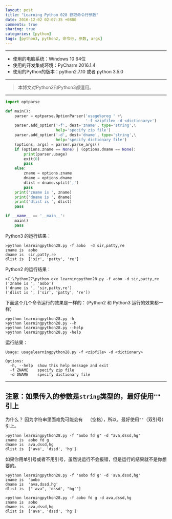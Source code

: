 ```yaml
---
layout: post
title: "Learning Python 028 获取命令行参数"
date: 2016-12-02 02:07:35 +0800
comments: true
sharing: true
categories: [python]
tags: [python3, python2, 命令行, 参数, args]
---
```


---

* 使用的电脑系统：Windows 10 64位
* 使用的开发集成环境：PyCharm 2016.1.4
* 使用的Python的版本：python2.7.10 或者 python 3.5.0

---

> 本博文对Python2和Python3都适用。


----------



```python
import optparse

def main():
    parser = optparse.OptionParser('usage%prog ' +\
                                   '-f <zipfile> -d <dictionary>')
    parser.add_option('-f', dest='zname', type='string',\
                      help='specify zip file')
    parser.add_option('-d', dest='dname', type='string',\
                      help='specify dictionary file')
    (options, args) = parser.parse_args()
    if (options.zname == None) | (options.dname == None):
        print(parser.usage)
        exit(0)
        pass
    else:
        zname = options.zname
        dname = options.dname
        dlist = dname.split(',')
        pass
    print('zname is ', zname)
    print('dname is ', dname)
    print('dlist is ', dlist)
    pass

if __name__ == '__main__':
    main()
    pass
```

Python3 的运行结果：

```
>python learningpython28.py -f aobo  -d sir,patty,re
zname is  aobo
dname is  sir,patty,re
dlist is  ['sir', 'patty', 're']
```

Python2 的运行结果：

```
>C:\Python27\python.exe learningpython28.py -f aobo -d sir,patty,re
('zname is ', 'aobo')
('dname is ', 'sir,patty,re')
('dlist is ', ['sir', 'patty', 're'])
```

下面这个几个命令运行的效果是一样的：（Python2 和 Python3 运行的效果都一样）

```
>python learningpython28.py -h
>python learningpython28.py --h
>python learningpython28.py --help
>python learningpython28.py -help
```

运行结果：

```
Usage: usagelearningpython28.py -f <zipfile> -d <dictionary>

Options:
  -h, --help  show this help message and exit
  -f ZNAME    specify zip file
  -d DNAME    specify dictionary file

```

----------

## 注意：如果传入的参数是`string`类型的，最好使用`""` 引上

为什么？ 因为字符串里面难免可能会有 ` ` （空格），所以，最好使用`""`（双引号）引上。

```
>python learningpython28.py -f "aobo fd g" -d "ava,dssd,hg"
zname is  aobo fd g
dname is  ava,dssd,hg
dlist is  ['ava', 'dssd', 'hg']
```

如果你用单引号或者不用引号，虽然说运行不会报错，但是运行的结果就不是你想要的。

```
>python learningpython28.py -f 'aobo fd g' -d 'ava,dssd,hg'
zname is  'aobo
dname is  'ava,dssd,hg'
dlist is  ["'ava", 'dssd', "hg'"]
```

```
>python learningpython28.py -f aobo fd g -d ava,dssd,hg
zname is  aobo
dname is  ava,dssd,hg
dlist is  ['ava', 'dssd', 'hg']
```

